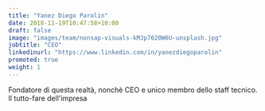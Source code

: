 ```yaml
---
title: "Yanez Diego Parolin"
date: 2018-11-19T10:47:58+10:00
draft: false
image: "images/team/nonsap-visuals-kMJp7620W6U-unsplash.jpg"
jobtitle: "CEO"
linkedinurl: "https://www.linkedin.com/in/yanezdiegoparolin"
promoted: true
weight: 1
---
```


Fondatore di questa realtà, nonchè CEO e unico membro dello staff tecnico. Il tutto-fare dell'impresa
